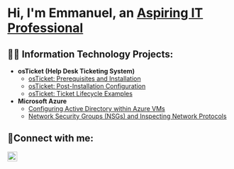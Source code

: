 <h1>Hi, I'm Emmanuel, an <a href="https://linkedin.com/in/emmanuel-miller-8108a6270"> Aspiring IT Professional</a></h1>

<h2>👨‍💻 Information Technology Projects:</h2>

- <b>osTicket (Help Desk Ticketing System)</b>
  - [osTicket: Prerequisites and Installation](https://github.com/Tenacityy/osticket-prereqs)
  - [osTicket: Post-Installation Configuration](https://github.com/Tenacityy/post-install-config)
  - [osTicket: Ticket Lifecycle Examples](https://github.com/Tenacityy/ticket-lifecycle)
- <b>Microsoft Azure</b>
  - [Configuring Active Directory within Azure VMs](https://github.com/joshmadakorcc/configure-ad)
  - [Network Security Groups (NSGs) and Inspecting Network Protocols](https://github.com/joshmadakorcc/azure-network-protocols)

<h2>🤳Connect with me:</h2>


[<img align="left" alt="Josh | LinkedIn" width="22px" src="https://cdn.jsdelivr.net/npm/simple-icons@v3/icons/linkedin.svg" />][linkedin]


[linkedin]: https://linkedin.com/in/emmanuel-miller-8108a6270
